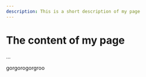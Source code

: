 ```yaml
---
description: This is a short description of my page
---
```


# The content of my page
...

gorgorogorgroo
